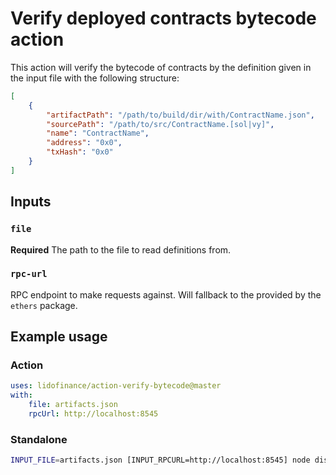 # Verify deployed contracts bytecode action

This action will verify the bytecode of contracts by the definition given in the input file
with the following structure:

```json
[
    {
        "artifactPath": "/path/to/build/dir/with/ContractName.json",
        "sourcePath": "/path/to/src/ContractName.[sol|vy]",
        "name": "ContractName",
        "address": "0x0",
        "txHash": "0x0"
    }
]
```

## Inputs

### `file`

**Required** The path to the file to read definitions from.

### `rpc-url`

RPC endpoint to make requests against. Will fallback to the
provided by the `ethers` package.

## Example usage

### Action

```yaml
uses: lidofinance/action-verify-bytecode@master
with:
    file: artifacts.json
    rpcUrl: http://localhost:8545
```

### Standalone

```bash
INPUT_FILE=artifacts.json [INPUT_RPCURL=http://localhost:8545] node dist/index.js
```
